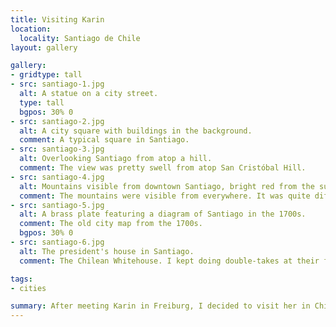 ```yaml
---
title: Visiting Karin
location:
  locality: Santiago de Chile
layout: gallery

gallery:
- gridtype: tall
- src: santiago-1.jpg
  alt: A statue on a city street.
  type: tall
  bgpos: 30% 0
- src: santiago-2.jpg
  alt: A city square with buildings in the background.
  comment: A typical square in Santiago.
- src: santiago-3.jpg
  alt: Overlooking Santiago from atop a hill.
  comment: The view was pretty swell from atop San Cristóbal Hill.
- src: santiago-4.jpg
  alt: Mountains visible from downtown Santiago, bright red from the sunset.
  comment: The mountains were visible from everywhere. It was quite different than what I'm used to.
- src: santiago-5.jpg
  alt: A brass plate featuring a diagram of Santiago in the 1700s.
  comment: The old city map from the 1700s.
  bgpos: 30% 0
- src: santiago-6.jpg
  alt: The president's house in Santiago.
  comment: The Chilean Whitehouse. I kept doing double-takes at their flag since it's so similar to the Texas flag.

tags:
- cities

summary: After meeting Karin in Freiburg, I decided to visit her in Chile where she was taking time off work to travel. My first destination was Santiago, where she lived at the time.
---
```

